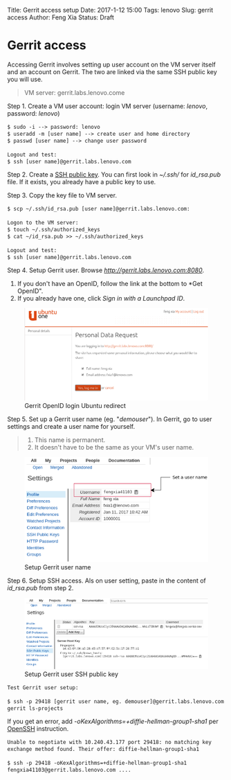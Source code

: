 Title: Gerrit access setup
Date: 2017-1-12 15:00
Tags: lenovo
Slug: gerrit access
Author: Feng Xia
Status: Draft


# Gerrit access

Accessing Gerrit involves setting up user account on the VM server
itself and an account on Gerrit. The two are linked via the same SSH
public key you will use.

  > VM server: gerrit.labs.lenovo.come
  
Step 1. Create a VM user account: login VM server (username: *lenovo*, password: *lenovo*)

```shell
$ sudo -i --> password: lenovo
$ useradd -m [user name] --> create user and home directory
$ passwd [user name] --> change user password

Logout and test:
$ ssh [user name]@gerrit.labs.lenovo.com
```

Step 2. Create a [SSH public key][4]. You can first look in _~/.ssh/_ for _id\_rsa.pub_ file. If it exists, you already have a public key to use.

[4]: https://help.github.com/articles/connecting-to-github-with-ssh/

Step 3. Copy the key file to VM server.

```shell
$ scp ~/.ssh/id_rsa.pub [user name]@gerrit.labs.lenovo.com:

Logon to the VM server:
$ touch ~/.ssh/authorized_keys
$ cat ~/id_rsa.pub >> ~/.ssh/authorized_keys

Logout and test:
$ ssh [user name]@gerrit.labs.lenovo.com
```

Step 4. Setup Gerrit user. Browse _http://gerrit.labs.lenovo.com:8080_. 

1. If you don't have an OpenID, follow the link at the bottom to *Get OpenID".
2. If you already have one, click _Sign in with a Launchpad ID_.
  
<figure class="row">
    <img class="img-responsive center" src="images/gerrit%20openid%20ubuntu%20redirect.png" />
    <figcaption>Gerrit OpenID login Ubuntu redirect</figcaption>
</figure>

Step 5. Set up a Gerrit user name (eg. "*demouser*"). In Gerrit, go to user settings and create a user name for yourself. 
  > 1. This name is permanent.
  > 2. It doesn't have to be the same as your VM's user name.
  
<figure class="row">
    <img class="img-responsive center" src="images/gerrit%20user%20setting%20username.png" />
    <figcaption>Setup Gerrit user name</figcaption>
</figure>

Step 6. Setup SSH access. Als on user setting, paste in the content of _id\_rsa.pub_ from step 2.

<figure class="row">
    <img class="img-responsive center" src="images/gerrit%20user%20setting%20ssh%20key.png" />
    <figcaption>Setup Gerrit user SSH public key</figcaption>
</figure>

```shell
Test Gerrit user setup:

$ ssh -p 29418 [gerrit user name, eg. demouser]@gerrit.labs.lenovo.com gerrit ls-projects
```

If you get an error, add _-oKexAlgorithms=+diffie-hellman-group1-sha1_ per [OpenSSH][5] instruction.

```shell
Unable to negotiate with 10.240.43.177 port 29418: no matching key exchange method found. Their offer: diffie-hellman-group1-sha1

$ ssh -p 29418 -oKexAlgorithms=+diffie-hellman-group1-sha1 fengxia41103@gerrit.labs.lenovo.com ....
```

[5]: https://www.openssh.com/legacy.html
